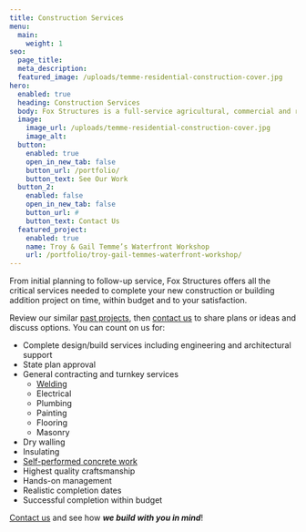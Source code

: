 ```yaml
---
title: Construction Services
menu:
  main:
    weight: 1
seo:
  page_title:
  meta_description: 
  featured_image: /uploads/temme-residential-construction-cover.jpg
hero: 
  enabled: true
  heading: Construction Services
  body: Fox Structures is a full-service agricultural, commercial and residential contractor.
  image: 
    image_url: /uploads/temme-residential-construction-cover.jpg
    image_alt: 
  button:
    enabled: true
    open_in_new_tab: false
    button_url: /portfolio/
    button_text: See Our Work
  button_2:
    enabled: false
    open_in_new_tab: false
    button_url: #
    button_text: Contact Us
  featured_project: 
    enabled: true
    name: Troy & Gail Temme’s Waterfront Workshop
    url: /portfolio/troy-gail-temmes-waterfront-workshop/
---
```


From initial planning to follow-up service, Fox Structures offers all the critical services needed to complete your new construction or building addition project on time, within budget and to your satisfaction.

Review our similar [past projects](/portfolio/), then [contact us](/contact/) to share plans or ideas and discuss options. You can count on us for:

- Complete design/build services including engineering and architectural support
- State plan approval
- General contracting and turnkey services
  - [Welding](/construction-services/welding/)
  - Electrical
  - Plumbing
  - Painting
  - Flooring
  - Masonry
- Dry walling
- Insulating
- [Self-performed concrete work](/construction-services/concrete/)
- Highest quality craftsmanship
- Hands-on management
- Realistic completion dates
- Successful completion within budget

[Contact us](/contact/) and see how **_we build with you in mind_**!